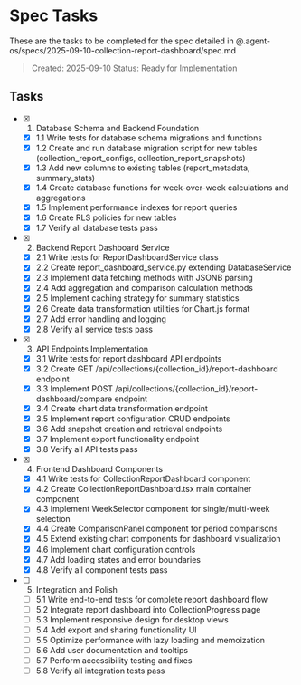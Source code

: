 # Spec Tasks

These are the tasks to be completed for the spec detailed in @.agent-os/specs/2025-09-10-collection-report-dashboard/spec.md

> Created: 2025-09-10
> Status: Ready for Implementation

## Tasks

- [x] 1. Database Schema and Backend Foundation
  - [x] 1.1 Write tests for database schema migrations and functions
  - [x] 1.2 Create and run database migration script for new tables (collection_report_configs, collection_report_snapshots)
  - [x] 1.3 Add new columns to existing tables (report_metadata, summary_stats)
  - [x] 1.4 Create database functions for week-over-week calculations and aggregations
  - [x] 1.5 Implement performance indexes for report queries
  - [x] 1.6 Create RLS policies for new tables
  - [x] 1.7 Verify all database tests pass

- [x] 2. Backend Report Dashboard Service
  - [x] 2.1 Write tests for ReportDashboardService class
  - [x] 2.2 Create report_dashboard_service.py extending DatabaseService
  - [x] 2.3 Implement data fetching methods with JSONB parsing
  - [x] 2.4 Add aggregation and comparison calculation methods
  - [x] 2.5 Implement caching strategy for summary statistics
  - [x] 2.6 Create data transformation utilities for Chart.js format
  - [x] 2.7 Add error handling and logging
  - [x] 2.8 Verify all service tests pass

- [x] 3. API Endpoints Implementation
  - [x] 3.1 Write tests for report dashboard API endpoints
  - [x] 3.2 Create GET /api/collections/{collection_id}/report-dashboard endpoint
  - [x] 3.3 Implement POST /api/collections/{collection_id}/report-dashboard/compare endpoint
  - [x] 3.4 Create chart data transformation endpoint
  - [x] 3.5 Implement report configuration CRUD endpoints
  - [x] 3.6 Add snapshot creation and retrieval endpoints
  - [x] 3.7 Implement export functionality endpoint
  - [x] 3.8 Verify all API tests pass

- [x] 4. Frontend Dashboard Components
  - [x] 4.1 Write tests for CollectionReportDashboard component
  - [x] 4.2 Create CollectionReportDashboard.tsx main container component
  - [x] 4.3 Implement WeekSelector component for single/multi-week selection
  - [x] 4.4 Create ComparisonPanel component for period comparisons
  - [x] 4.5 Extend existing chart components for dashboard visualization
  - [x] 4.6 Implement chart configuration controls
  - [x] 4.7 Add loading states and error boundaries
  - [x] 4.8 Verify all component tests pass

- [ ] 5. Integration and Polish
  - [ ] 5.1 Write end-to-end tests for complete report dashboard flow
  - [ ] 5.2 Integrate report dashboard into CollectionProgress page
  - [ ] 5.3 Implement responsive design for desktop views
  - [ ] 5.4 Add export and sharing functionality UI
  - [ ] 5.5 Optimize performance with lazy loading and memoization
  - [ ] 5.6 Add user documentation and tooltips
  - [ ] 5.7 Perform accessibility testing and fixes
  - [ ] 5.8 Verify all integration tests pass